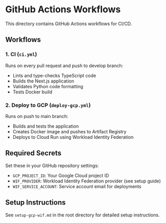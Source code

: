 # GitHub Actions Workflows

This directory contains GitHub Actions workflows for CI/CD.

## Workflows

### 1. CI (`ci.yml`)
Runs on every pull request and push to develop branch:
- Lints and type-checks TypeScript code
- Builds the Next.js application
- Validates Python code formatting
- Tests Docker build

### 2. Deploy to GCP (`deploy-gcp.yml`)
Runs on push to main branch:
- Builds and tests the application
- Creates Docker image and pushes to Artifact Registry
- Deploys to Cloud Run using Workload Identity Federation

## Required Secrets

Set these in your GitHub repository settings:

- `GCP_PROJECT_ID`: Your Google Cloud project ID
- `WIF_PROVIDER`: Workload Identity Federation provider (see setup guide)
- `WIF_SERVICE_ACCOUNT`: Service account email for deployments

## Setup Instructions

See `setup-gcp-wif.md` in the root directory for detailed setup instructions.